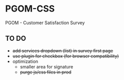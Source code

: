 # PGOM-CSS
PGOM - Customer Satisfaction Survey

## TO DO
- ~~add services dropdown (list) in survey first page~~
- ~~use plugin for checkbox (for browser compatibility)~~ 
- optimization
  - smaller area for signature
  - ~~purge js/css files in prod~~
